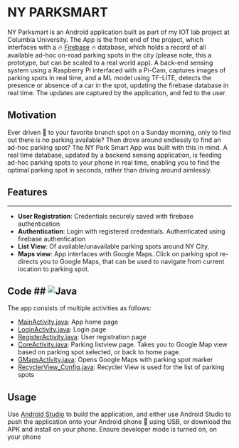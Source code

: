 # NY PARKSMART # 

NY Parksmart is an Android application built as part of my IOT lab project at Columbia University. The App is the front end of the project, which interfaces with a :fire: [Firebase](https://firebase.google.com/) :fire: database, which holds a record of all available ad-hoc on-road parking spots in the city (please note, this a prototype, but can be scaled to a real world app). A back-end sensing system using a Raspberry Pi interfaced with a Pi-Cam, captures images of parking spots in real time, and a ML model using TF-LITE, detects the presence or absence of a car in the spot, updating the firebase database in real time. The updates are captured by the application, and fed to the user.


## Motivation ##

Ever driven :taxi: to your favorite brunch spot on a Sunday morning, only to find out there is no parking available? Then drove around endlessly to find an ad-hoc parking spot? The NY Park Smart App was built with this in mind. A real time database, updated by a backend sensing application, is feeding ad-hoc parking spots to your phone in real time, enabling you to find the optimal parking spot in seconds, rather than driving around aimlessly.  


## Features ##  
---------------

- **User Registration**: Credentials securely saved with firebase authentication  
- **Authentication**: Login with registered credentials. Authenticated using firebase authentication  
- **List View**: Of available/unavailable parking spots around NY City. 
- **Maps view**: App interfaces with Google Maps. Click on parking spot re-directs you to Google Maps, that can be used to navigate from current location to parking spot.


## Code ## ![Java](https://img.shields.io/badge/java-%23ED8B00.svg?style=for-the-badge&logo=java&logoColor=white)

The app consists of multiple activities as follows:  

- [MainActivity.java](https://github.com/Souryadeep/parksmartapp/blob/master/android/app/src/main/java/com/example/speechrecognition/MainActivity.java): App home page  
- [LoginActivity.java](https://github.com/Souryadeep/parksmartapp/blob/master/android/app/src/main/java/com/example/speechrecognition/LoginActivity.java): Login page  
- [RegisterActivity.java](https://github.com/Souryadeep/parksmartapp/blob/master/android/app/src/main/java/com/example/speechrecognition/RegisterActivity.java): User registration page    
- [CoreActivity.java](https://github.com/Souryadeep/parksmartapp/blob/master/android/app/src/main/java/com/example/speechrecognition/CoreActivity.java): Parking listview page. Takes you to Google Map view based on parking spot selected, or back to home page.  
- [GMapsActivity.java](https://github.com/Souryadeep/parksmartapp/blob/master/android/app/src/main/java/com/example/speechrecognition/GMapsActivity.java): Opens Google Maps with parking spot marker  
- [RecyclerView_Config.java](https://github.com/Souryadeep/parksmartapp/blob/master/android/app/src/main/java/com/example/speechrecognition/RecyclerView_Config.java): Recycler View is used for the list of parking spots  


## Usage ##   

Use [Android Studio](https://developer.android.com/studio) to build the application, and either use Android Studio to push the application onto your Android phone :iphone: using USB, or download the APK and install on your phone. Ensure developer mode is turned on, on your phone  



